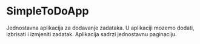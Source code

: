 # SimpleToDoApp

Jednostavna aplikacija za dodavanje zadataka. U aplikaciji mozemo dodati, izbrisati i izmjeniti zadatak. 
Aplikacija sadrzi jednostavnu paginaciju. 